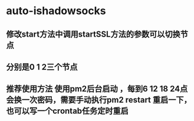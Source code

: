 # auto-ishadowsocks

## 修改start方法中调用startSSL方法的参数可以切换节点
## 分别是0 1 2三个节点
## 推荐使用方法 使用pm2后台启动 ，每到6 12 18 24点会换一次密码，需要手动执行pm2 restart 重启一下，也可以写一个crontab任务定时重启